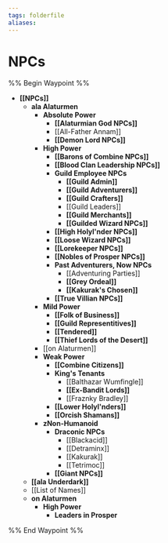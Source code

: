 ```yaml
---
tags: folderfile
aliases:
---
```



# NPCs
%% Begin Waypoint %%
- **[[NPCs]]**
	- **ala Alaturmen**
		- **Absolute Power**
			- **[[Alaturmian God NPCs]]**
			- [[All-Father Annam]]
			- **[[Demon Lord NPCs]]**
		- **High Power**
			- **[[Barons of Combine NPCs]]**
			- **[[Blood Clan Leadership NPCs]]**
			- **Guild Employee NPCs**
				- **[[Guild Admin]]**
				- **[[Guild Adventurers]]**
				- **[[Guild Crafters]]**
				- [[Guild Leaders]]
				- **[[Guild Merchants]]**
				- **[[Guilded Wizard NPCs]]**
			- **[[High Holyl'nder NPCs]]**
			- **[[Loose Wizard NPCs]]**
			- **[[Lorekeeper NPCs]]**
			- **[[Nobles of Prosper NPCs]]**
			- **Past Adventurers, Now NPCs**
				- [[Adventuring Parties]]
				- **[[Grey Ordeal]]**
				- **[[Kakurak's Chosen]]**
			- **[[True Villian NPCs]]**
		- **Mild Power**
			- **[[Folk of Business]]**
			- **[[Guild Representitives]]**
			- **[[Tendered]]**
			- **[[Thief Lords of the Desert]]**
		- [[on Alaturmen]]
		- **Weak Power**
			- **[[Combine Citizens]]**
			- **King's Tenants**
				- [[Balthazar Wumfingle]]
				- **[[Ex-Bandit Lords]]**
				- [[Fraznky Bradley]]
			- **[[Lower Holyl'nders]]**
			- **[[Orcish Shamans]]**
		- **zNon-Humanoid**
			- **Draconic NPCs**
				- [[Blackacid]]
				- [[Detraminx]]
				- [[Kakurak]]
				- [[Tetrimoc]]
			- **[[Giant NPCs]]**
	- **[[ala Underdark]]**
	- [[List of Names]]
	- **on Alaturmen**
		- **High Power**
			- **Leaders in Prosper**

%% End Waypoint %%